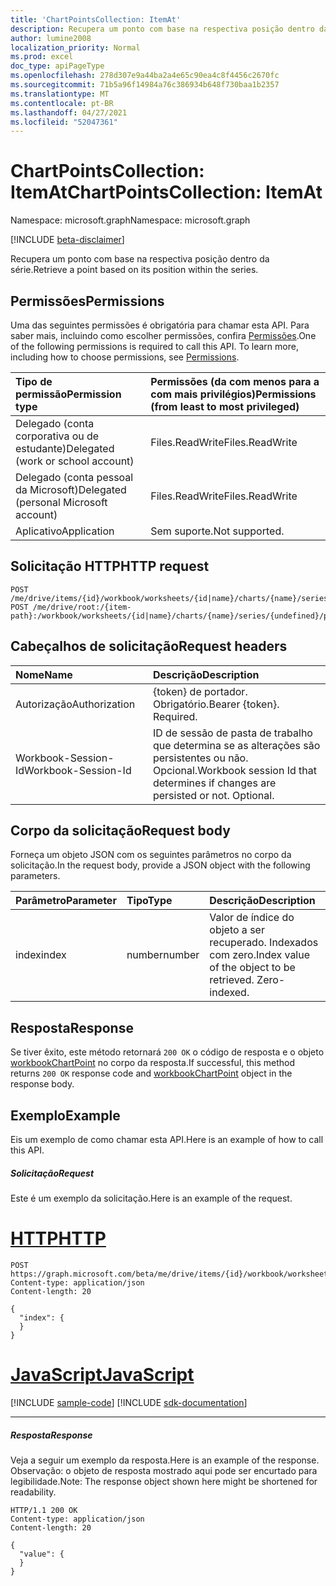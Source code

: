 ```yaml
---
title: 'ChartPointsCollection: ItemAt'
description: Recupera um ponto com base na respectiva posição dentro da série.
author: lumine2008
localization_priority: Normal
ms.prod: excel
doc_type: apiPageType
ms.openlocfilehash: 278d307e9a44ba2a4e65c90ea4c8f4456c2670fc
ms.sourcegitcommit: 71b5a96f14984a76c386934b648f730baa1b2357
ms.translationtype: MT
ms.contentlocale: pt-BR
ms.lasthandoff: 04/27/2021
ms.locfileid: "52047361"
---
```

# <a name="chartpointscollection-itemat"></a><span data-ttu-id="6164c-103">ChartPointsCollection: ItemAt</span><span class="sxs-lookup"><span data-stu-id="6164c-103">ChartPointsCollection: ItemAt</span></span>

<span data-ttu-id="6164c-104">Namespace: microsoft.graph</span><span class="sxs-lookup"><span data-stu-id="6164c-104">Namespace: microsoft.graph</span></span>

[!INCLUDE [beta-disclaimer](../../includes/beta-disclaimer.md)]

<span data-ttu-id="6164c-105">Recupera um ponto com base na respectiva posição dentro da série.</span><span class="sxs-lookup"><span data-stu-id="6164c-105">Retrieve a point based on its position within the series.</span></span>
## <a name="permissions"></a><span data-ttu-id="6164c-106">Permissões</span><span class="sxs-lookup"><span data-stu-id="6164c-106">Permissions</span></span>
<span data-ttu-id="6164c-p101">Uma das seguintes permissões é obrigatória para chamar esta API. Para saber mais, incluindo como escolher permissões, confira [Permissões](/graph/permissions-reference).</span><span class="sxs-lookup"><span data-stu-id="6164c-p101">One of the following permissions is required to call this API. To learn more, including how to choose permissions, see [Permissions](/graph/permissions-reference).</span></span>

|<span data-ttu-id="6164c-109">Tipo de permissão</span><span class="sxs-lookup"><span data-stu-id="6164c-109">Permission type</span></span>      | <span data-ttu-id="6164c-110">Permissões (da com menos para a com mais privilégios)</span><span class="sxs-lookup"><span data-stu-id="6164c-110">Permissions (from least to most privileged)</span></span>              |
|:--------------------|:---------------------------------------------------------|
|<span data-ttu-id="6164c-111">Delegado (conta corporativa ou de estudante)</span><span class="sxs-lookup"><span data-stu-id="6164c-111">Delegated (work or school account)</span></span> | <span data-ttu-id="6164c-112">Files.ReadWrite</span><span class="sxs-lookup"><span data-stu-id="6164c-112">Files.ReadWrite</span></span>    |
|<span data-ttu-id="6164c-113">Delegado (conta pessoal da Microsoft)</span><span class="sxs-lookup"><span data-stu-id="6164c-113">Delegated (personal Microsoft account)</span></span> | <span data-ttu-id="6164c-114">Files.ReadWrite</span><span class="sxs-lookup"><span data-stu-id="6164c-114">Files.ReadWrite</span></span>    |
|<span data-ttu-id="6164c-115">Aplicativo</span><span class="sxs-lookup"><span data-stu-id="6164c-115">Application</span></span> | <span data-ttu-id="6164c-116">Sem suporte.</span><span class="sxs-lookup"><span data-stu-id="6164c-116">Not supported.</span></span> |

## <a name="http-request"></a><span data-ttu-id="6164c-117">Solicitação HTTP</span><span class="sxs-lookup"><span data-stu-id="6164c-117">HTTP request</span></span>
<!-- { "blockType": "ignored" } -->
```http
POST /me/drive/items/{id}/workbook/worksheets/{id|name}/charts/{name}/series/{undefined}/points/ItemAt
POST /me/drive/root:/{item-path}:/workbook/worksheets/{id|name}/charts/{name}/series/{undefined}/points/ItemAt

```
## <a name="request-headers"></a><span data-ttu-id="6164c-118">Cabeçalhos de solicitação</span><span class="sxs-lookup"><span data-stu-id="6164c-118">Request headers</span></span>
| <span data-ttu-id="6164c-119">Nome</span><span class="sxs-lookup"><span data-stu-id="6164c-119">Name</span></span>       | <span data-ttu-id="6164c-120">Descrição</span><span class="sxs-lookup"><span data-stu-id="6164c-120">Description</span></span>|
|:---------------|:----------|
| <span data-ttu-id="6164c-121">Autorização</span><span class="sxs-lookup"><span data-stu-id="6164c-121">Authorization</span></span>  | <span data-ttu-id="6164c-p102">{token} de portador. Obrigatório.</span><span class="sxs-lookup"><span data-stu-id="6164c-p102">Bearer {token}. Required.</span></span> |
| <span data-ttu-id="6164c-124">Workbook-Session-Id</span><span class="sxs-lookup"><span data-stu-id="6164c-124">Workbook-Session-Id</span></span>  | <span data-ttu-id="6164c-p103">ID de sessão de pasta de trabalho que determina se as alterações são persistentes ou não. Opcional.</span><span class="sxs-lookup"><span data-stu-id="6164c-p103">Workbook session Id that determines if changes are persisted or not. Optional.</span></span>|

## <a name="request-body"></a><span data-ttu-id="6164c-127">Corpo da solicitação</span><span class="sxs-lookup"><span data-stu-id="6164c-127">Request body</span></span>
<span data-ttu-id="6164c-128">Forneça um objeto JSON com os seguintes parâmetros no corpo da solicitação.</span><span class="sxs-lookup"><span data-stu-id="6164c-128">In the request body, provide a JSON object with the following parameters.</span></span>

| <span data-ttu-id="6164c-129">Parâmetro</span><span class="sxs-lookup"><span data-stu-id="6164c-129">Parameter</span></span>    | <span data-ttu-id="6164c-130">Tipo</span><span class="sxs-lookup"><span data-stu-id="6164c-130">Type</span></span>   |<span data-ttu-id="6164c-131">Descrição</span><span class="sxs-lookup"><span data-stu-id="6164c-131">Description</span></span>|
|:---------------|:--------|:----------|
|<span data-ttu-id="6164c-132">index</span><span class="sxs-lookup"><span data-stu-id="6164c-132">index</span></span>|<span data-ttu-id="6164c-133">number</span><span class="sxs-lookup"><span data-stu-id="6164c-133">number</span></span>|<span data-ttu-id="6164c-p104">Valor de índice do objeto a ser recuperado. Indexados com zero.</span><span class="sxs-lookup"><span data-stu-id="6164c-p104">Index value of the object to be retrieved. Zero-indexed.</span></span>|

## <a name="response"></a><span data-ttu-id="6164c-136">Resposta</span><span class="sxs-lookup"><span data-stu-id="6164c-136">Response</span></span>

<span data-ttu-id="6164c-137">Se tiver êxito, este método retornará `200 OK` o código de resposta e o objeto [workbookChartPoint](../resources/workbookchartpoint.md) no corpo da resposta.</span><span class="sxs-lookup"><span data-stu-id="6164c-137">If successful, this method returns `200 OK` response code and [workbookChartPoint](../resources/workbookchartpoint.md) object in the response body.</span></span>

## <a name="example"></a><span data-ttu-id="6164c-138">Exemplo</span><span class="sxs-lookup"><span data-stu-id="6164c-138">Example</span></span>
<span data-ttu-id="6164c-139">Eis um exemplo de como chamar esta API.</span><span class="sxs-lookup"><span data-stu-id="6164c-139">Here is an example of how to call this API.</span></span>
##### <a name="request"></a><span data-ttu-id="6164c-140">Solicitação</span><span class="sxs-lookup"><span data-stu-id="6164c-140">Request</span></span>
<span data-ttu-id="6164c-141">Este é um exemplo da solicitação.</span><span class="sxs-lookup"><span data-stu-id="6164c-141">Here is an example of the request.</span></span>

# <a name="http"></a>[<span data-ttu-id="6164c-142">HTTP</span><span class="sxs-lookup"><span data-stu-id="6164c-142">HTTP</span></span>](#tab/http)
<!-- {
  "blockType": "request",
  "name": "chartpointscollection_itemat"
}-->
```http
POST https://graph.microsoft.com/beta/me/drive/items/{id}/workbook/worksheets/{id|name}/charts/{name}/series/{undefined}/points/ItemAt
Content-type: application/json
Content-length: 20

{
  "index": {
  }
}
```
# <a name="javascript"></a>[<span data-ttu-id="6164c-143">JavaScript</span><span class="sxs-lookup"><span data-stu-id="6164c-143">JavaScript</span></span>](#tab/javascript)
[!INCLUDE [sample-code](../includes/snippets/javascript/chartpointscollection-itemat-javascript-snippets.md)]
[!INCLUDE [sdk-documentation](../includes/snippets/snippets-sdk-documentation-link.md)]

---


##### <a name="response"></a><span data-ttu-id="6164c-144">Resposta</span><span class="sxs-lookup"><span data-stu-id="6164c-144">Response</span></span>
<span data-ttu-id="6164c-145">Veja a seguir um exemplo da resposta.</span><span class="sxs-lookup"><span data-stu-id="6164c-145">Here is an example of the response.</span></span> <span data-ttu-id="6164c-146">Observação: o objeto de resposta mostrado aqui pode ser encurtado para legibilidade.</span><span class="sxs-lookup"><span data-stu-id="6164c-146">Note: The response object shown here might be shortened for readability.</span></span>
<!-- {
  "blockType": "response",
  "truncated": true,
  "@odata.type": "microsoft.graph.workbookChartPoint"
} -->
```http
HTTP/1.1 200 OK
Content-type: application/json
Content-length: 20

{
  "value": {
  }
}
```

<!-- uuid: 8fcb5dbc-d5aa-4681-8e31-b001d5168d79
2015-10-25 14:57:30 UTC -->
<!--
{
  "type": "#page.annotation",
  "description": "ChartPointsCollection: ItemAt",
  "keywords": "",
  "section": "documentation",
  "tocPath": "",
  "suppressions": [
  ]
}
-->


